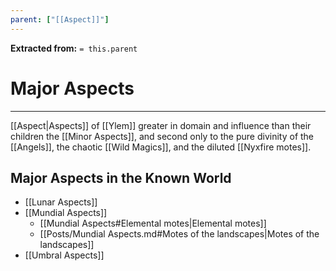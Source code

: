 ```yaml
---
parent: ["[[Aspect]]"]
---
```

**Extracted from:** `= this.parent`
# Major Aspects

---

[[Aspect|Aspects]] of [[Ylem]] greater in domain and influence than their children the [[Minor Aspects]], and second only to the pure divinity of the [[Angels]], the chaotic [[Wild Magics]], and the diluted [[Nyxfire motes]].

## Major Aspects in the Known World
- [[Lunar Aspects]]
- [[Mundial Aspects]]
	- [[Mundial Aspects#Elemental motes|Elemental motes]]
	- [[Posts/Mundial Aspects.md#Motes of the landscapes|Motes of the landscapes]]
- [[Umbral Aspects]]